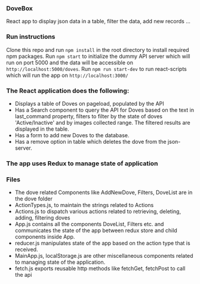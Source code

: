 ### DoveBox
React app to display json data in a table, filter the data, add new records ...

### Run instructions
Clone this repo and run `npm install` in the root directory to install required npm packages. Run `npm start` to initialize the dummy API server which will run on port 5000 and the data will be accessible on `http://localhost:5000/doves`.
Run `npm run start-dev` to run react-scripts which will run the app on `http://localhost:3000/`

### The React application does the following:

* Displays a table of Doves on pageload, populated by the API
* Has a Search component to query the API for Doves based on the text in last_command property, filters to filter by the state of doves 'Active/Inactive' and by images collected range. The filtered results are displayed in the table.
* Has a form to add new Doves to the database.
* Has a remove option in table which deletes the dove from the json-server.

### The app uses Redux to manage state of application

### Files

* The dove related Components like AddNewDove, Filters, DoveList are in the dove folder
* ActionTypes.js, to maintain the strings related to Actions
* Actions.js to dispatch various actions related to retrieving, deleting, adding, filtering doves
* App.js contains all the components DoveList, Filters etc. and communicates the state of the app between redux store and child components inside App.
* reducer.js manipulates state of the app based on the action type that is received.
* MainApp.js, localStorage.js are other miscellaneous components related to managing state of the application.
* fetch.js exports reusable http methods like fetchGet, fetchPost to call the api
